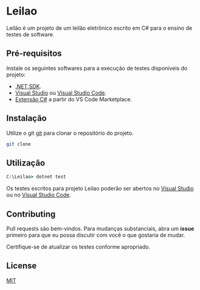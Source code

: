 # Leilao

Leilão é um projeto de um leilão eletrônico escrito em C# para o ensino de testes de software. 

## Pré-requisitos

Instale os seguintes softwares para a execução de testes disponíveis do projeto:

* [.NET SDK](https://dotnet.microsoft.com/download).
* [Visual Studio](https://visualstudio.microsoft.com/pt-br/) ou [Visual Studio Code](https://code.visualstudio.com/).
* [Extensão C#](https://marketplace.visualstudio.com/items?itemName=ms-dotnettools.csharp) a partir do VS Code Marketplace.

## Instalação

Utilize o git [git](https://git-scm.com/) para clonar o repositório do projeto.

```bash
git clone 
```

## Utilização 

```cmd
C:\Leilao> dotnet test
```
Os testes escritos para projeto Leilao poderão ser abertos no [Visual Studio](https://visualstudio.microsoft.com/pt-br/) ou no [Visual Studio Code](https://code.visualstudio.com/).

## Contributing
Pull requests são bem-vindos. Para mudanças substanciais, abra um __issue__ primeiro para que eu possa discutir com você o que gostaria de mudar.

Certifique-se de atualizar os testes conforme apropriado.

## License
[MIT](https://choosealicense.com/licenses/mit/)